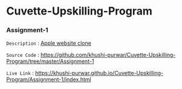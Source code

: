 # Cuvette-Upskilling-Program

### Assignment-1 

`Description` : [Apple website clone]("https://www.apple.com/")

`Source Code` : https://github.com/khushi-purwar/Cuvette-Upskilling-Program/tree/master/Assignment-1

`Live Link` : https://khushi-purwar.github.io/Cuvette-Upskilling-Program/Assignment-1/index.html
